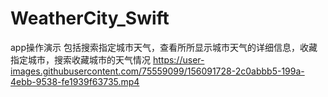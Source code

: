 # WeatherCity_Swift
app操作演示
包括搜索指定城市天气，查看所所显示城市天气的详细信息，收藏指定城市，搜索收藏城市的天气情况
https://user-images.githubusercontent.com/75559099/156091728-2c0abbb5-199a-4ebb-9538-fe1939f63735.mp4

